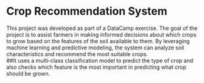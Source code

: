 # Crop Recommendation System

This project was developed as part of a DataCamp exercise. The goal of the project is to assist farmers in making informed decisions about which crops to grow based on the features of the soil available to them. By leveraging machine learning and predictive modeling, the system can analyze soil characteristics and recommend the most suitable crops.  
##It uses a multi-class classification model to predict the type of crop and also checks which feature is the most important in predicting what crop should be grown. 


